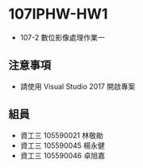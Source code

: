 # 107IPHW-HW1

- 107-2 數位影像處理作業一

## 注意事項

- 請使用 Visual Studio 2017 開啟專案

## 組員

- 資工三 105590021 林敬勛
- 資工三 105590045 楊永健
- 資工三 105590046 卓旭嘉